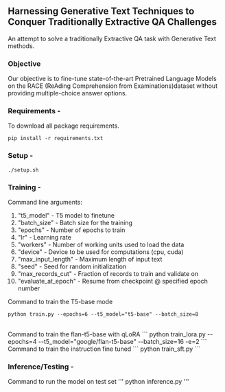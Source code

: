 ## Harnessing Generative Text Techniques to Conquer Traditionally Extractive QA Challenges

An attempt to solve a traditionally Extractive QA task with Generative Text methods.

### Objective
Our objective is to fine-tune state-of-the-art Pretrained Language Models on the RACE (ReAding Comprehension from Examinations)dataset without providing multiple-choice answer options.

### Requirements - 
To download all package requirements.

```
pip install -r requirements.txt
```

### Setup - 
```
./setup.sh
```

### Training - 

Command line arguments: <br>

1. "t5_model" - T5 model to finetune <br>
2. "batch_size" - Batch size for the training <br>
3. "epochs" - Number of epochs to train <br>
4. "lr" - Learning rate
5. "workers" - Number of working units used to load the data
6. "device" - Device to be used for computations (cpu, cuda)
7. "max_input_length" - Maximum length of input text
8. "seed" - Seed for random initialization
9. "max_records_cut" - Fraction of records to train and validate on
10. "evaluate_at_epoch" - Resume from checkpoint @ specified epoch number


Command to train the T5-base mode
```
python train.py --epochs=6 --t5_model="t5-base" --batch_size=8
```
<br>
Command to train the flan-t5-base with qLoRA
```
python train_lora.py --epochs=4 --t5_model="google/flan-t5-base" --batch_size=16 -e=2
```
<br>
Command to train the instruction fine tuned
```
python train_sft.py
```

### Inference/Testing - 

Command to run the model on test set
'''
python inference.py
'''